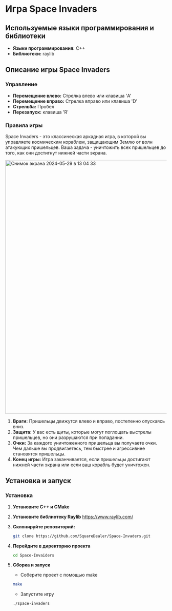 # Игра Space Invaders

## Используемые языки программирования и библиотеки
- **Языки программирования:** C++
- **Библиотеки:** raylib

## Описание игры Space Invaders

### Управление
- **Перемещение влево:** Стрелка влево или клавиша 'A'
- **Перемещение вправо:** Стрелка вправо или клавиша 'D'
- **Стрельба:** Пробел
- **Перезапуск:** клавиша 'R'

### Правила игры
Space Invaders - это классическая аркадная игра, в которой вы управляете космическим кораблем, защищающим Землю от волн атакующих пришельцев.
Ваша задача - уничтожить всех пришельцев до того, как они достигнут нижней части экрана.

<img width="791" alt="Снимок экрана 2024-05-29 в 13 04 33" src="https://github.com/SquareDealer/Space-Invaiders/assets/149964805/14e3b202-58c6-4c85-8c8a-92c43213c65c">

1. **Враги:** Пришельцы движутся влево и вправо, постепенно опускаясь вниз.
2. **Защита:** У вас есть щиты, которые могут поглощать выстрелы пришельцев, но они разрушаются при попадании.
3. **Очки:** За каждого уничтоженного пришельца вы получаете очки. Чем дальше вы продвигаетесь, тем быстрее и агрессивнее становятся пришельцы.
4. **Конец игры:** Игра заканчивается, если пришельцы достигают нижней части экрана или если ваш корабль будет уничтожен.

## Установка и запуск

### Установка
1. **Установите C++ и CMake**
2. **Установите библиотеку Raylib** https://www.raylib.com/
3. **Склонируйте репозиторий:**
   ```bash
   git clone https://github.com/SquareDealer/Space-Invaders.git
   ```
4. **Перейдите в директорию проекта**
   ```bash
   cd Space-Invaiders
   ```
5. **Сборка и запуск**

   - Соберите проект с помощью make
   ```bash
   make
   ```
   
   - Запустите игру
   ```bash
   ./space-invaders
   ```
